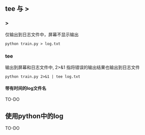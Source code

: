 ## tee 与 >

### >
仅输出到日志文件中，屏幕不显示输出
```language
python train.py > log.txt
```

### tee
输出到屏幕和日志文件中, 2>&1 指将错误的输出结果也输出到日志文件
```language
python train.py 2>&1 | tee log.txt
```
#### 带有时间的log文件名
TO-DO

## 使用python中的log
TO-DO

